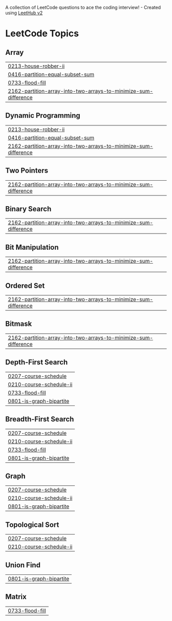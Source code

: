 A collection of LeetCode questions to ace the coding interview! - Created using [LeetHub v2](https://github.com/arunbhardwaj/LeetHub-2.0)
<!---LeetCode Topics Start-->
# LeetCode Topics
## Array
|  |
| ------- |
| [0213-house-robber-ii](https://github.com/RIYA-Singh21/Leetcode_solved/tree/master/0213-house-robber-ii) |
| [0416-partition-equal-subset-sum](https://github.com/RIYA-Singh21/Leetcode_solved/tree/master/0416-partition-equal-subset-sum) |
| [0733-flood-fill](https://github.com/RIYA-Singh21/Leetcode_solved/tree/master/0733-flood-fill) |
| [2162-partition-array-into-two-arrays-to-minimize-sum-difference](https://github.com/RIYA-Singh21/Leetcode_solved/tree/master/2162-partition-array-into-two-arrays-to-minimize-sum-difference) |
## Dynamic Programming
|  |
| ------- |
| [0213-house-robber-ii](https://github.com/RIYA-Singh21/Leetcode_solved/tree/master/0213-house-robber-ii) |
| [0416-partition-equal-subset-sum](https://github.com/RIYA-Singh21/Leetcode_solved/tree/master/0416-partition-equal-subset-sum) |
| [2162-partition-array-into-two-arrays-to-minimize-sum-difference](https://github.com/RIYA-Singh21/Leetcode_solved/tree/master/2162-partition-array-into-two-arrays-to-minimize-sum-difference) |
## Two Pointers
|  |
| ------- |
| [2162-partition-array-into-two-arrays-to-minimize-sum-difference](https://github.com/RIYA-Singh21/Leetcode_solved/tree/master/2162-partition-array-into-two-arrays-to-minimize-sum-difference) |
## Binary Search
|  |
| ------- |
| [2162-partition-array-into-two-arrays-to-minimize-sum-difference](https://github.com/RIYA-Singh21/Leetcode_solved/tree/master/2162-partition-array-into-two-arrays-to-minimize-sum-difference) |
## Bit Manipulation
|  |
| ------- |
| [2162-partition-array-into-two-arrays-to-minimize-sum-difference](https://github.com/RIYA-Singh21/Leetcode_solved/tree/master/2162-partition-array-into-two-arrays-to-minimize-sum-difference) |
## Ordered Set
|  |
| ------- |
| [2162-partition-array-into-two-arrays-to-minimize-sum-difference](https://github.com/RIYA-Singh21/Leetcode_solved/tree/master/2162-partition-array-into-two-arrays-to-minimize-sum-difference) |
## Bitmask
|  |
| ------- |
| [2162-partition-array-into-two-arrays-to-minimize-sum-difference](https://github.com/RIYA-Singh21/Leetcode_solved/tree/master/2162-partition-array-into-two-arrays-to-minimize-sum-difference) |
## Depth-First Search
|  |
| ------- |
| [0207-course-schedule](https://github.com/RIYA-Singh21/Leetcode_solved/tree/master/0207-course-schedule) |
| [0210-course-schedule-ii](https://github.com/RIYA-Singh21/Leetcode_solved/tree/master/0210-course-schedule-ii) |
| [0733-flood-fill](https://github.com/RIYA-Singh21/Leetcode_solved/tree/master/0733-flood-fill) |
| [0801-is-graph-bipartite](https://github.com/RIYA-Singh21/Leetcode_solved/tree/master/0801-is-graph-bipartite) |
## Breadth-First Search
|  |
| ------- |
| [0207-course-schedule](https://github.com/RIYA-Singh21/Leetcode_solved/tree/master/0207-course-schedule) |
| [0210-course-schedule-ii](https://github.com/RIYA-Singh21/Leetcode_solved/tree/master/0210-course-schedule-ii) |
| [0733-flood-fill](https://github.com/RIYA-Singh21/Leetcode_solved/tree/master/0733-flood-fill) |
| [0801-is-graph-bipartite](https://github.com/RIYA-Singh21/Leetcode_solved/tree/master/0801-is-graph-bipartite) |
## Graph
|  |
| ------- |
| [0207-course-schedule](https://github.com/RIYA-Singh21/Leetcode_solved/tree/master/0207-course-schedule) |
| [0210-course-schedule-ii](https://github.com/RIYA-Singh21/Leetcode_solved/tree/master/0210-course-schedule-ii) |
| [0801-is-graph-bipartite](https://github.com/RIYA-Singh21/Leetcode_solved/tree/master/0801-is-graph-bipartite) |
## Topological Sort
|  |
| ------- |
| [0207-course-schedule](https://github.com/RIYA-Singh21/Leetcode_solved/tree/master/0207-course-schedule) |
| [0210-course-schedule-ii](https://github.com/RIYA-Singh21/Leetcode_solved/tree/master/0210-course-schedule-ii) |
## Union Find
|  |
| ------- |
| [0801-is-graph-bipartite](https://github.com/RIYA-Singh21/Leetcode_solved/tree/master/0801-is-graph-bipartite) |
## Matrix
|  |
| ------- |
| [0733-flood-fill](https://github.com/RIYA-Singh21/Leetcode_solved/tree/master/0733-flood-fill) |
<!---LeetCode Topics End-->
